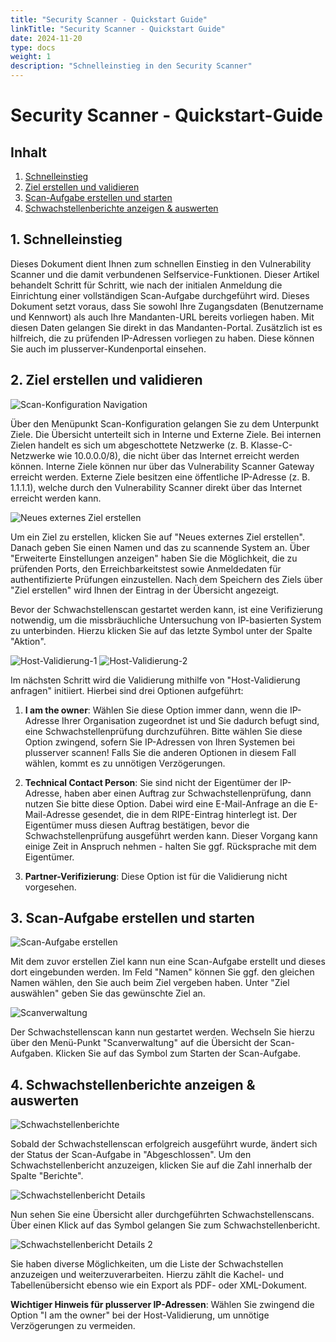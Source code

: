 ```yaml
---
title: "Security Scanner - Quickstart Guide"
linkTitle: "Security Scanner - Quickstart Guide"
date: 2024-11-20
type: docs
weight: 1
description: "Schnelleinstieg in den Security Scanner"
---
```


# Security Scanner - Quickstart-Guide

## Inhalt
1. [Schnelleinstieg](#schnelleinstieg)
2. [Ziel erstellen und validieren](#ziel-erstellen-und-validieren)
3. [Scan-Aufgabe erstellen und starten](#scan-aufgabe-erstellen-und-starten)
4. [Schwachstellenberichte anzeigen & auswerten](#schwachstellenberichte-anzeigen--auswerten)

## 1. Schnelleinstieg

Dieses Dokument dient Ihnen zum schnellen Einstieg in den Vulnerability Scanner und die damit verbundenen Selfservice-Funktionen. Dieser Artikel behandelt Schritt für Schritt, wie nach der initialen Anmeldung die Einrichtung einer vollständigen Scan-Aufgabe durchgeführt wird. Dieses Dokument setzt voraus, dass Sie sowohl Ihre Zugangsdaten (Benutzername und Kennwort) als auch Ihre Mandanten-URL bereits vorliegen haben. Mit diesen Daten gelangen Sie direkt in das Mandanten-Portal. Zusätzlich ist es hilfreich, die zu prüfenden IP-Adressen vorliegen zu haben. Diese können Sie auch im plusserver-Kundenportal einsehen.

## 2. Ziel erstellen und validieren

![Scan-Konfiguration Navigation](./ziel-erstellen.png)

Über den Menüpunkt Scan-Konfiguration gelangen Sie zu dem Unterpunkt Ziele. Die Übersicht unterteilt sich in Interne und Externe Ziele. Bei internen Zielen handelt es sich um abgeschottete Netzwerke (z. B. Klasse-C-Netzwerke wie 10.0.0.0/8), die nicht über das Internet erreicht werden können. Interne Ziele können nur über das Vulnerability Scanner Gateway erreicht werden. Externe Ziele besitzen eine öffentliche IP-Adresse (z. B. 1.1.1.1), welche durch den Vulnerability Scanner direkt über das Internet erreicht werden kann.

![Neues externes Ziel erstellen](./externes-ziel-erstellen.png)

Um ein Ziel zu erstellen, klicken Sie auf "Neues externes Ziel erstellen". Danach geben Sie einen Namen und das zu scannende System an. Über "Erweiterte Einstellungen anzeigen" haben Sie die Möglichkeit, die zu prüfenden Ports, den Erreichbarkeitstest sowie Anmeldedaten für authentifizierte Prüfungen einzustellen. Nach dem Speichern des Ziels über "Ziel erstellen" wird Ihnen der Eintrag in der Übersicht angezeigt.

Bevor der Schwachstellenscan gestartet werden kann, ist eine Verifizierung notwendig, um die missbräuchliche Untersuchung von IP-basierten System zu unterbinden. Hierzu klicken Sie auf das letzte Symbol unter der Spalte "Aktion".

![Host-Validierung-1](./host-validierung-1.png)
![Host-Validierung-2](./host-validierung-2.png)

Im nächsten Schritt wird die Validierung mithilfe von "Host-Validierung anfragen" initiiert. Hierbei sind drei Optionen aufgeführt:

1. **I am the owner**: Wählen Sie diese Option immer dann, wenn die IP-Adresse Ihrer Organisation zugeordnet ist und Sie dadurch befugt sind, eine Schwachstellenprüfung durchzuführen. Bitte wählen Sie diese Option zwingend, sofern Sie IP-Adressen von Ihren Systemen bei plusserver scannen! Falls Sie die anderen Optionen in diesem Fall wählen, kommt es zu unnötigen Verzögerungen.

2. **Technical Contact Person**: Sie sind nicht der Eigentümer der IP-Adresse, haben aber einen Auftrag zur Schwachstellenprüfung, dann nutzen Sie bitte diese Option. Dabei wird eine E-Mail-Anfrage an die E-Mail-Adresse gesendet, die in dem RIPE-Eintrag hinterlegt ist. Der Eigentümer muss diesen Auftrag bestätigen, bevor die Schwachstellenprüfung ausgeführt werden kann. Dieser Vorgang kann einige Zeit in Anspruch nehmen - halten Sie ggf. Rücksprache mit dem Eigentümer.

3. **Partner-Verifizierung**: Diese Option ist für die Validierung nicht vorgesehen.

## 3. Scan-Aufgabe erstellen und starten

![Scan-Aufgabe erstellen](./scan-erstellen.png)

Mit dem zuvor erstellen Ziel kann nun eine Scan-Aufgabe erstellt und dieses dort eingebunden werden. Im Feld "Namen" können Sie ggf. den gleichen Namen wählen, den Sie auch beim Ziel vergeben haben. Unter "Ziel auswählen" geben Sie das gewünschte Ziel an.

![Scanverwaltung](./scan-starten.png)

Der Schwachstellenscan kann nun gestartet werden. Wechseln Sie hierzu über den Menü-Punkt "Scanverwaltung" auf die Übersicht der Scan-Aufgaben. Klicken Sie auf das Symbol zum Starten der Scan-Aufgabe.

## 4. Schwachstellenberichte anzeigen & auswerten

![Schwachstellenberichte](./schwachstellen-berichte-1.png)

Sobald der Schwachstellenscan erfolgreich ausgeführt wurde, ändert sich der Status der Scan-Aufgabe in "Abgeschlossen". Um den Schwachstellenbericht anzuzeigen, klicken Sie auf die Zahl innerhalb der Spalte "Berichte".

![Schwachstellenbericht Details](./schwachstellen-berichte-2.png)

Nun sehen Sie eine Übersicht aller durchgeführten Schwachstellenscans. Über einen Klick auf das Symbol gelangen Sie zum Schwachstellenbericht.

![Schwachstellenbericht Details 2](./schwachstellen-berichte-3.png)

Sie haben diverse Möglichkeiten, um die Liste der Schwachstellen anzuzeigen und weiterzuverarbeiten. Hierzu zählt die Kachel- und Tabellenübersicht ebenso wie ein Export als PDF- oder XML-Dokument.

**Wichtiger Hinweis für plusserver IP-Adressen**: 
Wählen Sie zwingend die Option "I am the owner" bei der Host-Validierung, um unnötige Verzögerungen zu vermeiden.
